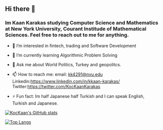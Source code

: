 ## Hi there 👋
### Im Kaan Karakas studying Computer Science and Mathematics at New York University, Courant Institude of Mathematical Sciences. Feel free to reach out to me for anything. 


- 🔭 I’m interested in fintech, trading and Software Development

- 🌱 I’m currently learning Algorithmic Problem Solving

- 💬 Ask me about World Politics, Turkey and geopolitcs.

- 📫 How to reach me: email: kk4291@nyu.edu Linkedin:https://www.linkedin.com/in/kkaan-karakas/ Twitter:https://twitter.com/KocKaanKarakas

- ⚡ Fun fact: Im half Japanese half Turkish and I can speak English, Turkish and Japanese. 

[![KocKaan's GitHub stats](https://github-readme-stats.vercel.app/api?username=KocKaan)](https://github.com/anuraghazra/github-readme-stats)

[![Top Langs](https://github-readme-stats.vercel.app/api/top-langs/?username=KocKaan&layout=compact&hide=yacc)](https://github.com/anuraghazra/github-readme-stats)
